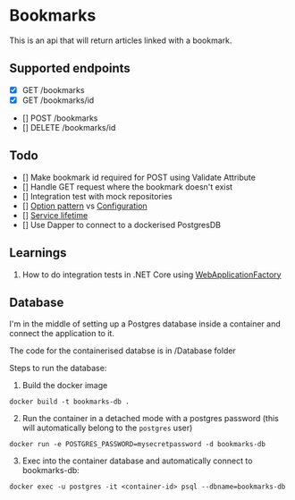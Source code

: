 # Bookmarks

This is an api that will return articles linked with a bookmark.

## Supported endpoints

- [x] GET /bookmarks
- [x] GET /bookmarks/id
- [] POST /bookmarks
- [] DELETE /bookmarks/id

## Todo
- [] Make bookmark id required for POST using Validate Attribute
- [] Handle GET request where the bookmark doesn't exist
- [] Integration test with mock repositories 
- [] [Option pattern](https://docs.microsoft.com/en-us/aspnet/core/fundamentals/configuration/options?view=aspnetcore-3.1) vs [Configuration](https://docs.microsoft.com/en-us/aspnet/core/fundamentals/configuration/?view=aspnetcore-3.1)
- [] [Service lifetime](https://docs.microsoft.com/en-us/aspnet/core/fundamentals/dependency-injection?view=aspnetcore-3.1#service-lifetimes)
- [] Use Dapper to connect to a dockerised PostgresDB

## Learnings

1. How to do integration tests in .NET Core using [WebApplicationFactory](https://docs.microsoft.com/en-us/aspnet/core/test/integration-tests?view=aspnetcore-3.1)

## Database

I'm in the middle of setting up a Postgres database inside a container and connect the application to it. 

The code for the containerised databse is in /Database folder

Steps to run the database:

1. Build the docker image

```
docker build -t bookmarks-db .
```

2. Run the container in a detached mode with a postgres password (this will automatically belong to the `postgres` user)

```
docker run -e POSTGRES_PASSWORD=mysecretpassword -d bookmarks-db
```

3. Exec into the container database and automatically connect to bookmarks-db:

```
docker exec -u postgres -it <container-id> psql --dbname=bookmarks-db
```